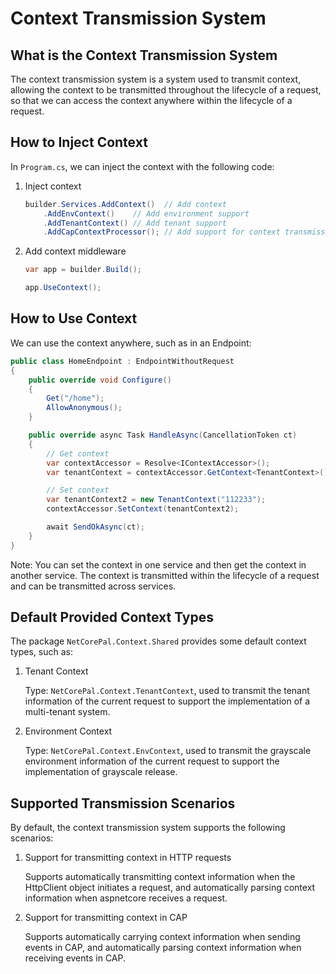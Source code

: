 # Context Transmission System

## What is the Context Transmission System

The context transmission system is a system used to transmit context, allowing the context to be transmitted throughout the lifecycle of a request, so that we can access the context anywhere within the lifecycle of a request.

## How to Inject Context

In `Program.cs`, we can inject the context with the following code:

1. Inject context

    ```csharp
    builder.Services.AddContext()  // Add context
        .AddEnvContext()    // Add environment support
        .AddTenantContext() // Add tenant support
        .AddCapContextProcessor(); // Add support for context transmission in CAP to ensure that the integrated event processor can correctly identify the context
    ```

2. Add context middleware

    ```csharp
    var app = builder.Build();
    
    app.UseContext();
    ```

## How to Use Context

We can use the context anywhere, such as in an Endpoint:

```csharp
public class HomeEndpoint : EndpointWithoutRequest
{
    public override void Configure()
    {
        Get("/home");
        AllowAnonymous();
    }

    public override async Task HandleAsync(CancellationToken ct)
    {
        // Get context
        var contextAccessor = Resolve<IContextAccessor>();
        var tenantContext = contextAccessor.GetContext<TenantContext>();

        // Set context
        var tenantContext2 = new TenantContext("112233");
        contextAccessor.SetContext(tenantContext2);

        await SendOkAsync(ct);
    }
}
```

Note: You can set the context in one service and then get the context in another service. The context is transmitted within the lifecycle of a request and can be transmitted across services.

## Default Provided Context Types

The package `NetCorePal.Context.Shared` provides some default context types, such as:

1. Tenant Context

    Type: `NetCorePal.Context.TenantContext`, used to transmit the tenant information of the current request to support the implementation of a multi-tenant system.

2. Environment Context

    Type: `NetCorePal.Context.EnvContext`, used to transmit the grayscale environment information of the current request to support the implementation of grayscale release.

## Supported Transmission Scenarios

By default, the context transmission system supports the following scenarios:

1. Support for transmitting context in HTTP requests

    Supports automatically transmitting context information when the HttpClient object initiates a request, and automatically parsing context information when aspnetcore receives a request.

2. Support for transmitting context in CAP

    Supports automatically carrying context information when sending events in CAP, and automatically parsing context information when receiving events in CAP.